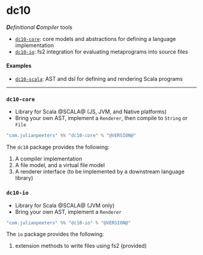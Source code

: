 # dc10
***D**efinitional* ***C**ompiler* tools
 - [`dc10-core`](#dc10-core): core models and abstractions for defining a language implementation
 - [`dc10-io`](#dc10-io): fs2 integration for evaluating metaprograms into source files


#### Examples
     
  - [`dc10-scala`](https://github.com/julianpeeters/dc10-scala): AST and dsl for defining and rendering Scala programs

</details>

-----

### `dc10-core`
 - Library for Scala @SCALA@ (JS, JVM, and Native platforms)
 - Bring your own AST, implement a `Renderer`, then compile to `String` or `File`

```scala
"com.julianpeeters" %% "dc10-core" % "@VERSION@"
```

The `dc10` package provides the following:

1. A compiler implementation
2. A file model, and a virtual file model
3. A renderer interface (to be implemented by a downstream language library)


### `dc10-io`
 - Library for Scala @SCALA@ (JVM only)
 - Bring your own AST, implement a `Renderer`

```scala
"com.julianpeeters" %% "dc10-io" % "@VERSION@"
```
The `io` package provides the following:

1. extension methods to write files using fs2 (provided)